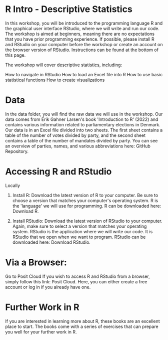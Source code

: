 # R Intro - Descriptive Statistics
In this workshop, you will be introduced to the programming language R and the graphical user interface RStudio, where we will write and run our code. The workshop is aimed at beginners, meaning there are no expectations that you have prior programming experience. If possible, please install R and RStudio on your computer before the workshop or create an account on the browser version of RStudio. Instructions can be found at the bottom of this page.

The workshop will cover descriptive statistics, including:

How to navigate in RStudio
How to load an Excel file into R
How to use basic statistical functions
How to create visualizations

# Data
In the data folder, you will find the raw data we will use in the workshop. Our data comes from Erik Gahner Larsen's book 'Introduction to R' (2022) and contains various information related to parliamentary elections in Denmark. Our data is in an Excel file divided into two sheets. The first sheet contains a table of the number of votes divided by party, and the second sheet contains a table of the number of mandates divided by party. You can see an overview of parties, names, and various abbreviations here: GitHub Repository.

# Accessing R and RStudio
Locally

1. Install R:
Download the latest version of R to your computer. Be sure to choose a version that matches your computer's operating system. R is the 'language' we will use for programming.
R can be downloaded here: Download R.

2. Install RStudio:
Download the latest version of RStudio to your computer. Again, make sure to select a version that matches your operating system. RStudio is the application where we will write our code. It is RStudio that we open when we want to program.
RStudio can be downloaded here: Download RStudio.

# Via a Browser:
Go to Posit Cloud
If you wish to access R and RStudio from a browser, simply follow this link: Posit Cloud. Here, you can either create a free account or log in if you already have one.

# Further Work in R
If you are interested in learning more about R, these books are an excellent place to start. The books come with a series of exercises that can prepare you well for your further work in R.
